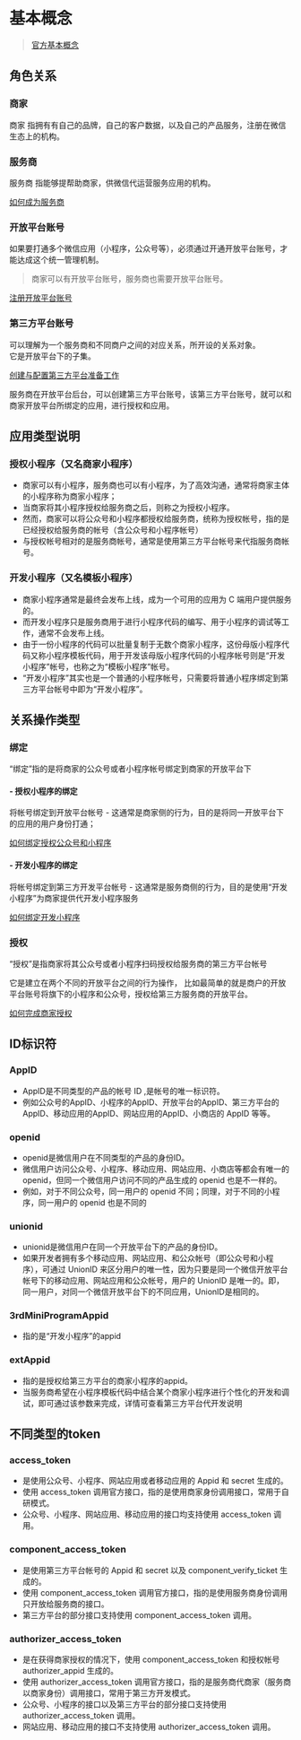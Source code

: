 # 基本概念

> [官方基本概念](https://developers.weixin.qq.com/doc/oplatform/Third-party_Platforms/2.0/getting_started/terminology_introduce.html)

## 角色关系
### 商家
商家 指拥有有自己的品牌，自己的客户数据，以及自己的产品服务，注册在微信生态上的机构。

### 服务商
服务商 指能够提帮助商家，供微信代运营服务应用的机构。

[如何成为服务商](https://developers.weixin.qq.com/doc/oplatform/Third-party_Platforms/2.0/getting_started/how_to_be.html)

### 开放平台账号
如果要打通多个微信应用（小程序，公众号等），必须通过开通开放平台账号，才能达成这个统一管理机制。

> 商家可以有开放平台账号，服务商也需要开放平台账号。

[注册开放平台账号](https://developers.weixin.qq.com/doc/oplatform/Third-party_Platforms/2.0/operation/open/create.html)


### 第三方平台账号
可以理解为一个服务商和不同商户之间的对应关系，所开设的关系对象。  
它是开放平台下的子集。

[创建与配置第三方平台准备工作](https://developers.weixin.qq.com/doc/oplatform/Third-party_Platforms/2.0/operation/thirdparty/prepare.html)

服务商在开放平台后台，可以创建第三方平台账号，该第三方平台账号，就可以和商家开放平台所绑定的应用，进行授权和应用。


## 应用类型说明
### 授权小程序（又名商家小程序）
- 商家可以有小程序，服务商也可以有小程序，为了高效沟通，通常将商家主体的小程序称为商家小程序；
- 当商家将其小程序授权给服务商之后，则称之为授权小程序。
- 然而，商家可以将公众号和小程序都授权给服务商，统称为授权帐号，指的是已经授权给服务商的帐号（含公众号和小程序帐号）
- 与授权帐号相对的是服务商帐号，通常是使用第三方平台帐号来代指服务商帐号。

### 开发小程序（又名模板小程序）
- 商家小程序通常是最终会发布上线，成为一个可用的应用为 C 端用户提供服务的。
- 而开发小程序只是服务商用于进行小程序代码的编写、用于小程序的调试等工作，通常不会发布上线。
- 由于一份小程序的代码可以批量复制于无数个商家小程序，这份母版小程序代码又称小程序模板代码，用于开发该母版小程序代码的小程序帐号则是“开发小程序”帐号，也称之为“模板小程序”帐号。
- “开发小程序”其实也是一个普通的小程序帐号，只需要将普通小程序绑定到第三方平台帐号中即为“开发小程序”。


## 关系操作类型
### 绑定
“绑定”指的是将商家的公众号或者小程序帐号绑定到商家的开放平台下

#### - 授权小程序的绑定
  将帐号绑定到开放平台帐号 - 这通常是商家侧的行为，目的是将同一开放平台下的应用的用户身份打通；

[如何绑定授权公众号和小程序](https://developers.weixin.qq.com/doc/oplatform/Third-party_Platforms/2.0/operation/open/bind.html)


#### - 开发小程序的绑定
  将帐号绑定到第三方开发平台帐号 - 这通常是服务商侧的行为，目的是使用“开发小程序”为商家提供代开发小程序服务


[如何绑定开发小程序](https://developers.weixin.qq.com/doc/oplatform/Third-party_Platforms/2.0/operation/thirdparty/dev.html)

### 授权
“授权”是指商家将其公众号或者小程序扫码授权给服务商的第三方平台帐号

它是建立在两个不同的开放平台之间的行为操作，
比如最简单的就是商户的开放平台账号将旗下的小程序和公众号，授权给第三方服务商的开放平台。

[如何完成商家授权](https://developers.weixin.qq.com/doc/oplatform/Third-party_Platforms/2.0/getting_started/how_to_service.html)



## ID标识符
### AppID
- AppID是不同类型的产品的帐号 ID ,是帐号的唯一标识符。
- 例如公众号的AppID、小程序的AppID、开放平台的AppID、第三方平台的AppID、移动应用的AppID、网站应用的AppID、小商店的 AppID 等等。

### openid
- openid是微信用户在不同类型的产品的身份ID。
- 微信用户访问公众号、小程序、移动应用、网站应用、小商店等都会有唯一的openid，但同一个微信用户访问不同的产品生成的 openid 也是不一样的。
- 例如，对于不同公众号，同一用户的 openid 不同；同理，对于不同的小程序，同一用户的 openid 也是不同的

### unionid
- unionid是微信用户在同一个开放平台下的产品的身份ID。
- 如果开发者拥有多个移动应用、网站应用、和公众帐号（即公众号和小程序），可通过 UnionID 来区分用户的唯一性，因为只要是同一个微信开放平台帐号下的移动应用、网站应用和公众帐号，用户的 UnionID 是唯一的。即，同一用户，对同一个微信开放平台下的不同应用，UnionID是相同的。

### 3rdMiniProgramAppid
- 指的是“开发小程序”的appid

### extAppid
- 指的是授权给第三方平台的商家小程序的appid。
- 当服务商希望在小程序模板代码中结合某个商家小程序进行个性化的开发和调试，即可通过该参数来完成，详情可查看第三方平台代开发说明


## 不同类型的token
### access_token	
- 是使用公众号、小程序、网站应用或者移动应用的 Appid 和 secret 生成的。
- 使用 access_token 调用官方接口，指的是使用商家身份调用接口，常用于自研模式。
- 公众号、小程序、网站应用、移动应用的接口均支持使用 access_token 调用。
  
### component_access_token	
- 是使用第三方平台帐号的 Appid 和 secret 以及 component_verify_ticket 生成的。
- 使用 component_access_token 调用官方接口，指的是使用服务商身份调用只开放给服务商的接口。
- 第三方平台的部分接口支持使用 component_access_token 调用。
  
### authorizer_access_token	
- 是在获得商家授权的情况下，使用 component_access_token 和授权帐号 authorizer_appid 生成的。
- 使用 authorizer_access_token 调用官方接口，指的是服务商代商家（服务商以商家身份）调用接口，常用于第三方开发模式。
- 公众号、小程序的接口以及第三方平台的部分接口支持使用 authorizer_access_token 调用。
- 网站应用、移动应用的接口不支持使用 authorizer_access_token 调用。
